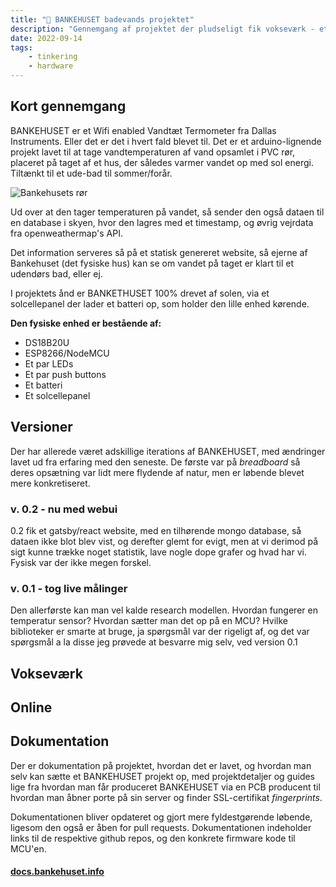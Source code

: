 ```yaml
---
title: "🛀 BANKEHUSET badevands projektet"
description: "Gennemgang af projektet der pludseligt fik vokseværk - et IoT termometer med egen hjemmeside og server."
date: 2022-09-14
tags: 
    - tinkering
    - hardware
---
```


## Kort gennemgang
BANKEHUSET er et Wifi enabled Vandtæt Termometer fra Dallas Instruments. Eller det er det i hvert fald blevet til. Det er et arduino-lignende projekt lavet til at tage vandtemperaturen af vand opsamlet i PVC rør, placeret på taget af et hus, der således varmer vandet op med sol energi. Tiltænkt til et ude-bad til sommer/forår. 

![Bankehusets rør](https://docs.bankehuset.info/static/342cb0bda4b4183dde89d2cb5170a070/bc514/pvc-pipes.webp)

Ud over at den tager temperaturen på vandet, så sender den også dataen til en database i skyen, hvor den lagres med et timestamp, og øvrig vejrdata fra openweathermap's API.

Det information serveres så på et statisk genereret website, så ejerne af Bankehuset (det fysiske hus) kan se om vandet på taget er klart til et udendørs bad, eller ej.

I projektets ånd er BANKETHUSET 100% drevet af solen, via et solcellepanel der lader et batteri op, som holder den lille enhed kørende.

**Den fysiske enhed er bestående af:**
- DS18B20U
- ESP8266/NodeMCU
- Et par LEDs
- Et par push buttons
- Et batteri
- Et solcellepanel

## Versioner
Der har allerede været adskillige iterations af BANKEHUSET, med ændringer lavet ud fra erfaring med den seneste. De første var på _breadboard_ så deres opsætning var lidt mere flydende af natur, men er løbende blevet mere konkretiseret. 

### v. 0.2 - nu med webui
0.2 fik et gatsby/react website, med en tilhørende mongo database, så dataen ikke blot blev vist, og derefter glemt for evigt, men at vi derimod på sigt kunne trække noget statistik, lave nogle dope grafer og hvad har vi. Fysisk var der ikke megen forskel.

### v. 0.1 - tog live målinger
Den allerførste kan man vel kalde research modellen. Hvordan fungerer en temperatur sensor? Hvordan sætter man det op på en MCU? Hvilke biblioteker er smarte at bruge, ja spørgsmål var der rigeligt af, og det var spørgsmål a la disse jeg prøvede at besvarre mig selv, ved version 0.1

## Vokseværk

## Online

## Dokumentation
Der er dokumentation på projektet, hvordan det er lavet, og hvordan man selv kan sætte et BANKEHUSET projekt op, med projektdetaljer og guides lige fra hvordan man får produceret BANKEHUSET via en PCB producent til hvordan man åbner porte på sin server og finder SSL-certifikat _fingerprints_. 

Dokumentationen bliver opdateret og gjort mere fyldestgørende løbende, ligesom den også er åben for pull requests. Dokumentationen indeholder links til de respektive github repos, og den konkrete firmware kode til MCU'en.

#### [docs.bankehuset.info](https://docs.bankehuset.info)
